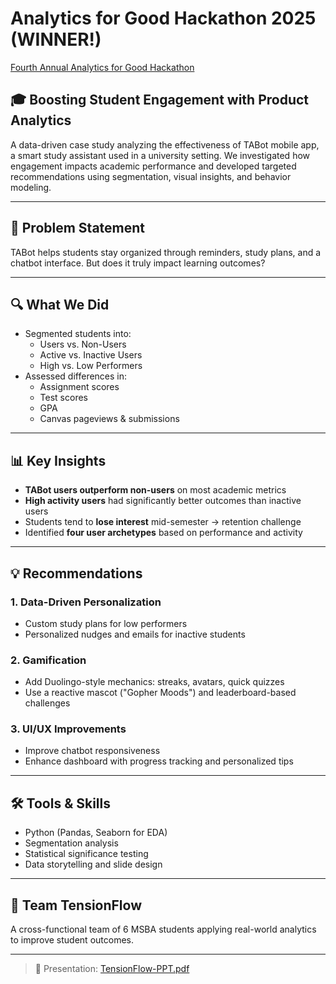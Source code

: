 # Analytics for Good Hackathon 2025 (WINNER!)
[Fourth Annual Analytics for Good Hackathon](https://www.linkedin.com/feed/update/urn:li:activity:7292944063291346945/)


## 🎓 Boosting Student Engagement with Product Analytics

A data-driven case study analyzing the effectiveness of TABot mobile app, a smart study assistant used in a university setting. We investigated how engagement impacts academic performance and developed targeted recommendations using segmentation, visual insights, and behavior modeling.

---

## 🚀 Problem Statement

TABot helps students stay organized through reminders, study plans, and a chatbot interface. But does it truly impact learning outcomes?

---

## 🔍 What We Did

- Segmented students into:
  - Users vs. Non-Users
  - Active vs. Inactive Users
  - High vs. Low Performers
- Assessed differences in:
  - Assignment scores
  - Test scores
  - GPA
  - Canvas pageviews & submissions

---

## 📊 Key Insights

- **TABot users outperform non-users** on most academic metrics
- **High activity users** had significantly better outcomes than inactive users
- Students tend to **lose interest** mid-semester → retention challenge
- Identified **four user archetypes** based on performance and activity

---

## 💡 Recommendations

### 1. Data-Driven Personalization
- Custom study plans for low performers
- Personalized nudges and emails for inactive students

### 2. Gamification
- Add Duolingo-style mechanics: streaks, avatars, quick quizzes
- Use a reactive mascot ("Gopher Moods") and leaderboard-based challenges

### 3. UI/UX Improvements
- Improve chatbot responsiveness
- Enhance dashboard with progress tracking and personalized tips

---

## 🛠️ Tools & Skills

- Python (Pandas, Seaborn for EDA)
- Segmentation analysis
- Statistical significance testing
- Data storytelling and slide design

---

## 👥 Team TensionFlow

A cross-functional team of 6 MSBA students applying real-world analytics to improve student outcomes.

---

> 📂 Presentation: [TensionFlow-PPT.pdf](./TensionFlow-PPT.pdf)
